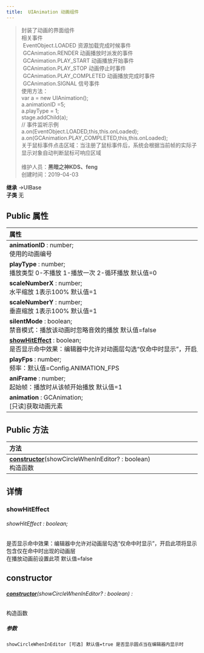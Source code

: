 ```yaml
---
title:  UIAnimation 动画组件
---
```

>封装了动画的界面组件<br>相关事件<br>&nbsp;EventObject.LOADED 资源加载完成时候事件<br>&nbsp;GCAnimation.RENDER  动画播放时派发的事件<br>&nbsp;GCAnimation.PLAY_START 动画播放开始事件<br>&nbsp;GCAnimation.PLAY_STOP 动画停止时事件<br>&nbsp;GCAnimation.PLAY_COMPLETED 动画播放完成时事件<br>&nbsp;GCAnimation.SIGNAL 信号事件<br>使用方法：<br>var a = new UIAnimation();<br>a.animationID =5;<br>a.playType = 1;<br>stage.addChild(a);<br>// 事件监听示例<br>a.on(EventObject.LOADED,this,this.onLoaded);<br>a.on(GCAnimation.PLAY_COMPLETED,this,this.onLoaded);<br>关于鼠标事件点击区域：当注册了鼠标事件后，系统会根据当前帧的实际子显示对象自动判断鼠标可响应区域<br><br>
>维护人员：**黑暗之神KDS、feng**  
>创建时间：2019-04-03

**继承**  →UIBase<br>
**子类**  无<br>
## **Public 属性**
| <div style="width:1000px;text-align:left">属性</div>                                                                                                 |
| ---------------------------------------------------------------------------------------------------------------------------------------------------- |
| **animationID** : number;<br>使用的动画编号                                                                                                          |
| **playType** : number;<br>播放类型 0-不播放 1-播放一次 2-循环播放 默认值=0                                                                           |
| **scaleNumberX** : number;<br>水平缩放 1表示100% 默认值=1                                                                                            |
| **scaleNumberY** : number;<br>垂直缩放 1表示100% 默认值=1                                                                                            |
| **silentMode** : boolean;<br>禁音模式：播放该动画时忽略音效的播放 默认值=false                                                                       |
| **[showHitEffect](#showhiteffect)** : boolean;<br>是否显示命中效果：编辑器中允许对动画层勾选“仅命中时显示”，开启此项将显示包含仅在命中时出现的动画层 |
| **playFps** : number;<br>频率：默认值=Config.ANIMATION_FPS                                                                                           |
| **aniFrame** : number;<br>起始帧：播放时从该帧开始播放 默认值=1                                                                                      |
| **animation** : GCAnimation;<br>[只读]获取动画元素                                                                                                   |

## Public 方法
| <div style="width:1000px;text-align:left" >方法</div>                          |
| ------------------------------------------------------------------------------ |
| **[constructor](#constructor)**(showCircleWhenInEditor? : boolean)<br>构造函数 |

## 详情

### showHitEffect
###### showHitEffect : boolean;
是否显示命中效果：编辑器中允许对动画层勾选“仅命中时显示”，开启此项将显示包含仅在命中时出现的动画层<br>
在播放动画前设置此项 默认值=false


## constructor
###### **[constructor](#constructor)**(showCircleWhenInEditor? : boolean) :
构造函数
##### 参数
	showCircleWhenInEditor [可选] 默认值=true 是否显示圆点当在编辑器内显示时





